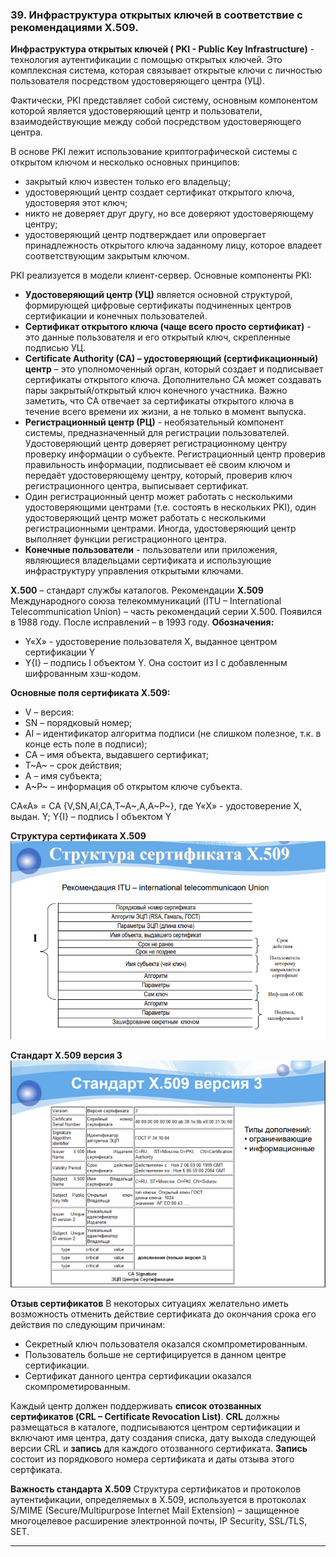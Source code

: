 ### 39. Инфраструктура открытых ключей в соответствие с рекомендациями X.509.

**Инфраструктура открытых ключей ( PKI - Public Key Infrastructure)** - технология аутентификации с помощью открытых ключей. Это комплексная система, которая связывает открытые ключи с личностью пользователя посредством удостоверяющего центра (УЦ).

Фактически, PKI представляет собой систему, основным компонентом которой является удостоверяющий центр и пользователи, взаимодействующие между собой посредством удостоверяющего центра.

В основе PKI лежит использование криптографической системы с открытом ключом и несколько основных принципов:
- закрытый ключ известен только его владельцу;
- удостоверяющий центр создает сертификат открытого ключа, удостоверяя этот ключ;
- никто не доверяет друг другу, но все доверяют удостоверяющему центру;
- удостоверяющий центр подтверждает или опровергает принадлежность открытого ключа заданному лицу, которое владеет соответствующим закрытым ключом.  

PKI реализуется в модели клиент-сервер.
Основные компоненты PKI:
- **Удостоверяющий центр (УЦ)** является основной структурой, формирующей цифровые сертификаты подчиненных центров сертификации и конечных пользователей.
- **Сертификат открытого ключа (чаще всего просто сертификат)** - это данные пользователя и его открытый ключ, скрепленные подписью УЦ.
- **Certificate Authority (CA) – удостоверяющий (сертификационный) центр** – это уполномоченный орган, который создает и подписывает сертификаты открытого ключа. Дополнительно СА может создавать пары закрытый/открытый ключ
конечного участника. Важно заметить, что СА отвечает за сертификаты открытого ключа в течение всего времени их жизни, а не только в момент выпуска.
- **Регистрационный центр (РЦ)** - необязательный компонент системы, предназначенный для регистрации пользователей. Удостоверяющий центр доверяет регистрационному центру проверку информации о субъекте. Регистрационный центр проверив правильность информации, подписывает её своим ключом и передаёт удостоверяющему центру, который, проверив ключ регистрационного центра, выписывает сертификат. 
- Один регистрационный центр может работать с несколькими удостоверяющими центрами (т.е. состоять в нескольких PKI), один удостоверяющий центр может работать с несколькими регистрационными центрами.
Иногда, удостоверяющий центр выполняет функции регистрационного центра.
- **Конечные пользователи** - пользователи или приложения, являющиеся владельцами сертификата и использующие инфраструктуру управления открытыми ключами.


**Х.500** – стандарт службы каталогов.
Рекомендации **Х.509** Международного союза телекоммуникаций (ITU – International Telecommunication Union) – часть рекомендаций серии Х.500. Появился в 1988 году. После исправлений – в 1993 году.
**Обозначения:**
- Y«Х» - удостоверение пользователя Х, выданное центром сертификации Y
- Y{I} – подпись I объектом Y. Она состоит из I с добавленным шифрованным хэш-кодом.

**Основные поля сертификата Х.509:**
- V – версия:
- SN – порядковый номер;
- AI – идентификатор алгоритма подписи (не слишком полезное, т.к. в конце есть поле в подписи);
- СА – имя объекта, выдавшего сертификат;
- Т~А~ – срок действия;
- А – имя субъекта;
- А~Р~ – информация об открытом ключе субъекта.

CA«A» = CA {V,SN,AI,CA,T~A~,A,A~P~}, где
Y«Х» - удостоверение Х, выдан. Y; Y{I} – подпись I объектом Y

**Структура сертификата X.509**
![Рисунок 1](/images/Screenshot_4.png)

**Стандарт X.509 версия 3**
![Рисунок 2](/images/Screenshot_5.png)

**Отзыв сертификатов**
В некоторых ситуациях желательно иметь возможность отменить действие сертификата до окончания срока его действия по следующим причинам:
- Секретный ключ пользователя оказался скомпрометированным.
- Пользователь больше не сертифицируется в данном центре сертификации.
- Сертификат данного центра сертификации оказался скомпрометированным.

Каждый центр должен поддерживать **список отозванных сертификатов (CRL – Certificate Revocation List)**. **CRL** должны размещаться в каталоге, подписываются центром сертификации и включают имя центра, дату создания списка, дату выхода следующей версии CRL и **запись** для каждого отозванного сертификата. **Запись** состоит из
порядкового номера сертификата и даты отзыва этого сертфиката.

**Важность стандарта Х.509**
Структура сертификатов и протоколов аутентификации, определяемых в Х.509, используется в протоколах
S/MIME (Secure/Multipurpose Internet Mail Extension) – защищенное многоцелевое расширение электронной почты, IP Security, SSL/TLS, SET.

___
